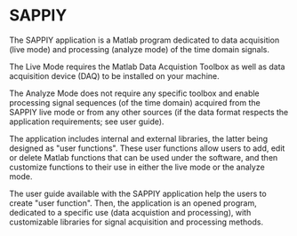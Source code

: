 # SAPPIY
The SAPPIY application is a Matlab program dedicated to data acquisition (live mode) and processing (analyze mode) of the time domain signals.

The Live Mode requires the Matlab Data Acquistion Toolbox as well as data acquisition device (DAQ) to be installed on your machine.

The Analyze Mode does not require any specific toolbox and enable processing signal sequences (of the time domain) acquired from the SAPPIY live mode or from any other sources (if the data format respects the application requirements; see user guide).

The application includes internal and external libraries, the latter being designed as "user functions". These user functions allow users to add, edit or delete Matlab functions that can be used under the software, and then customize functions to their use in either the live mode or the analyze mode.

The user guide available with the SAPPIY application help the users to create "user function". Then, the application is an opened program, dedicated to a specific use (data acquistion and processing), with customizable libraries for signal acquisition and processing methods.
